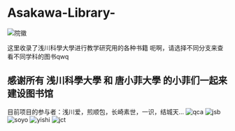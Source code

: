 # Asakawa-Library-
![院徽](https://github.com/user-attachments/assets/cd139e47-feea-445c-b946-21bdf8ed4114)

这里收录了浅川科學大學进行教学研究用的各种书籍
呃啊，请选择不同分支来查看不同学科的图书qwq

感谢所有 浅川科學大學 和 唐小菲大學 的小菲们一起来建设图书馆
-------------------------------------------------------------------------------------------------------------------------------------------------
目前项目的参与者：浅川爱，煎顺包，长崎素世，一识，结城天...
![qca](https://github.com/user-attachments/assets/e94264ae-b950-4bc5-8efc-dd01d7df6fef)
![jsb](https://github.com/user-attachments/assets/9ef7a174-1f5c-4b1c-bbe5-255329438655)
![soyo](https://github.com/user-attachments/assets/0b25e9bd-06f7-49ec-badd-76cc71992acb)
![yishi](https://github.com/user-attachments/assets/50ab91ab-410a-4915-bcc8-84f766221ef3)
![jct](https://github.com/user-attachments/assets/aa374400-508d-4b2e-b10e-21873069ff69)
